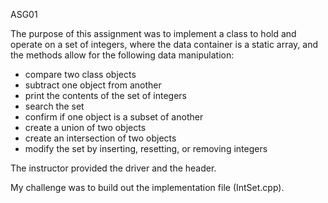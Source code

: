 ASG01

The purpose of this assignment was to implement a class to hold and operate on a set of integers, where the data container is a static array, and the methods allow for the following data manipulation:
- compare two class objects
- subtract one object from another
- print the contents of the set of integers
- search the set
- confirm if one object is a subset of another
- create a union of two objects
- create an intersection of two objects
- modify the set by inserting, resetting, or removing integers

The instructor provided the driver and the header. 

My challenge was to build out the implementation file (IntSet.cpp).
